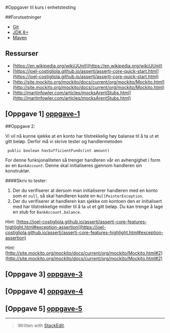 #Oppgaver til kurs i enhetstesting

##Forutsetninger

 - [Git](https://git-scm.com/)
 - [JDK 8+](http://www.oracle.com/technetwork/java/javase/downloads/index.html)
 - [Maven](https://maven.apache.org/)

## Ressurser

 - [https://en.wikipedia.org/wiki/JUnit](https://en.wikipedia.org/wiki/JUnit)
 - [https://joel-costigliola.github.io/assertj/assertj-core-quick-start.html](https://joel-costigliola.github.io/assertj/assertj-core-quick-start.html)
 - [http://site.mockito.org/mockito/docs/current/org/mockito/Mockito.html](http://site.mockito.org/mockito/docs/current/org/mockito/Mockito.html)
 - [http://martinfowler.com/articles/mocksArentStubs.html](http://martinfowler.com/articles/mocksArentStubs.html)

## [Oppgave 1] [oppgave-1]

##Oppgave 2:

Vi vil nå kunne sjekke at en konto har tilstrekkelig høy balanse til å ta ut et gitt beløp. Derfor må vi skrive tester og handlermetoden

	 public boolean hasSufficientFunds(int amount)

For denne funksjonaliteten så trenger handleren vår en avhengighet i form av en `BankAccount`. Denne skal initialiseres gjennom handleren sin konstruktør.

####Skriv to tester:

 1. Der du verifiserer at dersom man initialiserer handleren med en konto som er `null`, så skal handleren kaste en `NullPointerException`.
 2. Der du verifiserer at handleren kan sjekke om kontoen den er initialisert med har tilstrekkelige midler til å ta ut et gitt beløp. Du kan trenge å lage en stub for `BankAccount.balance`.

Hint:  [https://joel-costigliola.github.io/assertj/assertj-core-features-highlight.html#exception-assertion](https://joel-costigliola.github.io/assertj/assertj-core-features-highlight.html#exception-assertion)

Hint: [http://site.mockito.org/mockito/docs/current/org/mockito/Mockito.html#2](http://site.mockito.org/mockito/docs/current/org/mockito/Mockito.html#2)

## [Oppgave 3] [oppgave-3]
## [Oppgave 4] [oppgave-4]
## [Oppgave 5] [oppgave-5]
----------

> Written with [StackEdit](https://stackedit.io/).

[oppgave-1]: https://github.com/mesan/kurs-enhetstesting/tree/oppgave-1
[oppgave-2]: https://github.com/mesan/kurs-enhetstesting/tree/oppgave-2
[oppgave-3]: https://github.com/mesan/kurs-enhetstesting/tree/oppgave-3
[oppgave-4]: https://github.com/mesan/kurs-enhetstesting/tree/oppgave-4
[oppgave-5]: https://github.com/mesan/kurs-enhetstesting/tree/oppgave-5
